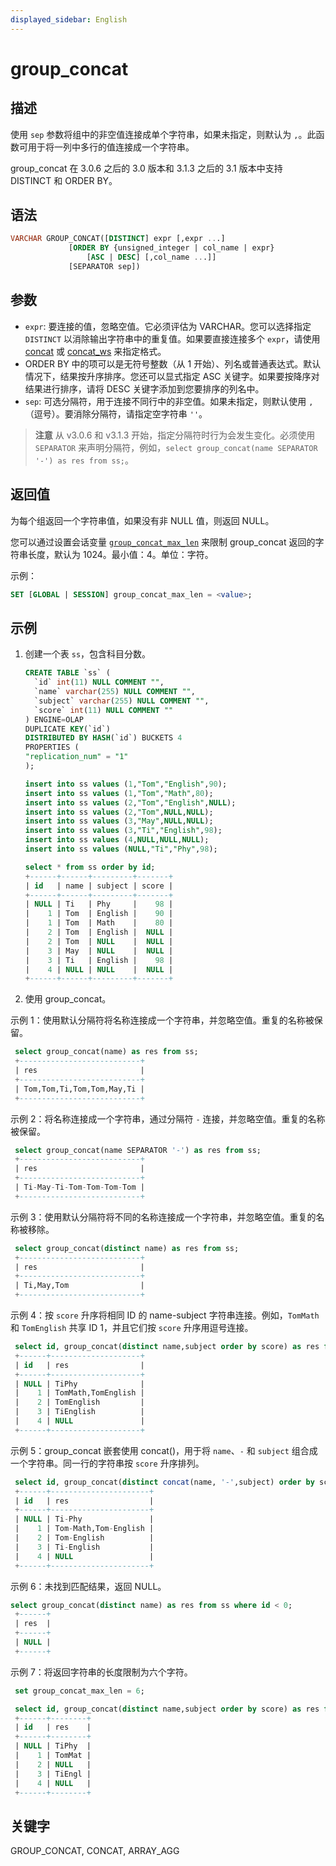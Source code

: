 ```yaml
---
displayed_sidebar: English
---
```


# group_concat

## 描述

使用 `sep` 参数将组中的非空值连接成单个字符串，如果未指定，则默认为 `,`。此函数可用于将一列中多行的值连接成一个字符串。

group_concat 在 3.0.6 之后的 3.0 版本和 3.1.3 之后的 3.1 版本中支持 DISTINCT 和 ORDER BY。

## 语法

```SQL
VARCHAR GROUP_CONCAT([DISTINCT] expr [,expr ...]
             [ORDER BY {unsigned_integer | col_name | expr}
                 [ASC | DESC] [,col_name ...]]
             [SEPARATOR sep])
```

## 参数

- `expr`: 要连接的值，忽略空值。它必须评估为 VARCHAR。您可以选择指定 `DISTINCT` 以消除输出字符串中的重复值。如果要直接连接多个 `expr`，请使用 [concat](../string-functions/concat.md) 或 [concat_ws](../string-functions/concat_ws.md) 来指定格式。
- ORDER BY 中的项可以是无符号整数（从 1 开始）、列名或普通表达式。默认情况下，结果按升序排序。您还可以显式指定 ASC 关键字。如果要按降序对结果进行排序，请将 DESC 关键字添加到您要排序的列名中。
- `sep`: 可选分隔符，用于连接不同行中的非空值。如果未指定，则默认使用 `,`（逗号）。要消除分隔符，请指定空字符串 `''`。

> **注意**
> 从 v3.0.6 和 v3.1.3 开始，指定分隔符时行为会发生变化。必须使用 `SEPARATOR` 来声明分隔符，例如，`select group_concat(name SEPARATOR '-') as res from ss;`。

## 返回值

为每个组返回一个字符串值，如果没有非 NULL 值，则返回 NULL。

您可以通过设置会话变量 [`group_concat_max_len`](../../../reference/System_variable.md) 来限制 group_concat 返回的字符串长度，默认为 1024。最小值：4。单位：字符。

示例：

```sql
SET [GLOBAL | SESSION] group_concat_max_len = <value>;
```

## 示例

1. 创建一个表 `ss`，包含科目分数。

   ```sql
   CREATE TABLE `ss` (
     `id` int(11) NULL COMMENT "",
     `name` varchar(255) NULL COMMENT "",
     `subject` varchar(255) NULL COMMENT "",
     `score` int(11) NULL COMMENT ""
   ) ENGINE=OLAP
   DUPLICATE KEY(`id`)
   DISTRIBUTED BY HASH(`id`) BUCKETS 4
   PROPERTIES (
   "replication_num" = "1"
   );
   
   insert into ss values (1,"Tom","English",90);
   insert into ss values (1,"Tom","Math",80);
   insert into ss values (2,"Tom","English",NULL);
   insert into ss values (2,"Tom",NULL,NULL);
   insert into ss values (3,"May",NULL,NULL);
   insert into ss values (3,"Ti","English",98);
   insert into ss values (4,NULL,NULL,NULL);
   insert into ss values (NULL,"Ti","Phy",98);
   
   select * from ss order by id;
   +------+------+---------+-------+
   | id   | name | subject | score |
   +------+------+---------+-------+
   | NULL | Ti   | Phy     |    98 |
   |    1 | Tom  | English |    90 |
   |    1 | Tom  | Math    |    80 |
   |    2 | Tom  | English |  NULL |
   |    2 | Tom  | NULL    |  NULL |
   |    3 | May  | NULL    |  NULL |
   |    3 | Ti   | English |    98 |
   |    4 | NULL | NULL    |  NULL |
   +------+------+---------+-------+
   ```

2. 使用 group_concat。

示例 1：使用默认分隔符将名称连接成一个字符串，并忽略空值。重复的名称被保留。

```sql
 select group_concat(name) as res from ss;
 +---------------------------+
 | res                       |
 +---------------------------+
 | Tom,Tom,Ti,Tom,Tom,May,Ti |
 +---------------------------+
```

示例 2：将名称连接成一个字符串，通过分隔符 `-` 连接，并忽略空值。重复的名称被保留。

```sql
 select group_concat(name SEPARATOR '-') as res from ss;
 +---------------------------+
 | res                       |
 +---------------------------+
 | Ti-May-Ti-Tom-Tom-Tom-Tom |
 +---------------------------+
```

示例 3：使用默认分隔符将不同的名称连接成一个字符串，并忽略空值。重复的名称被移除。

```sql
 select group_concat(distinct name) as res from ss;
 +---------------------------+
 | res                       |
 +---------------------------+
 | Ti,May,Tom                |
 +---------------------------+
```

示例 4：按 `score` 升序将相同 ID 的 name-subject 字符串连接。例如，`TomMath` 和 `TomEnglish` 共享 ID 1，并且它们按 `score` 升序用逗号连接。

```sql
 select id, group_concat(distinct name,subject order by score) as res from ss group by id order by id;
 +------+--------------------+
 | id   | res                |
 +------+--------------------+
 | NULL | TiPhy              |
 |    1 | TomMath,TomEnglish |
 |    2 | TomEnglish         |
 |    3 | TiEnglish          |
 |    4 | NULL               |
 +------+--------------------+
```

示例 5：group_concat 嵌套使用 concat()，用于将 `name`、`-` 和 `subject` 组合成一个字符串。同一行的字符串按 `score` 升序排列。

```sql
 select id, group_concat(distinct concat(name, '-',subject) order by score) as res from ss group by id order by id;
 +------+----------------------+
 | id   | res                  |
 +------+----------------------+
 | NULL | Ti-Phy               |
 |    1 | Tom-Math,Tom-English |
 |    2 | Tom-English          |
 |    3 | Ti-English           |
 |    4 | NULL                 |
 +------+----------------------+
```

示例 6：未找到匹配结果，返回 NULL。

```sql
select group_concat(distinct name) as res from ss where id < 0;
 +------+
 | res  |
 +------+
 | NULL |
 +------+
```

示例 7：将返回字符串的长度限制为六个字符。

```sql
 set group_concat_max_len = 6;

 select id, group_concat(distinct name,subject order by score) as res from ss group by id order by id;
 +------+--------+
 | id   | res    |
 +------+--------+
 | NULL | TiPhy  |
 |    1 | TomMat |
 |    2 | NULL   |
 |    3 | TiEngl |
 |    4 | NULL   |
 +------+--------+
```

## 关键字

GROUP_CONCAT, CONCAT, ARRAY_AGG